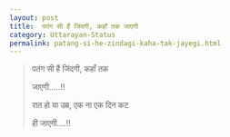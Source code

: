 ```yaml
---
layout: post
title:  पतंग सी हैं जिंदगी, कहाँ तक जाएगी
category: Uttarayan-Status
permalink: patang-si-he-zindagi-kaha-tak-jayegi.html
---
```

> पतंग सी हैं जिंदगी, कहाँ तक
> 
> जाएगी…..!!
> 
> रात हो या उम्र, एक ना एक दिन कट
> 
> ही जाएगी….!!

